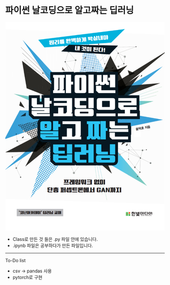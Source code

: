 # 파이썬 날코딩으로 알고짜는 딥러닝
![picture](images/알짜딥러닝_표지.png)


* Class로 만든 것 들은 .py 파일 안에 있습니다.
* .ipynb 파일은 공부하다가 만든 파일입니다.

----------------------------------------------
To-Do list
* csv -> pandas 사용
* pytorch로 구현
